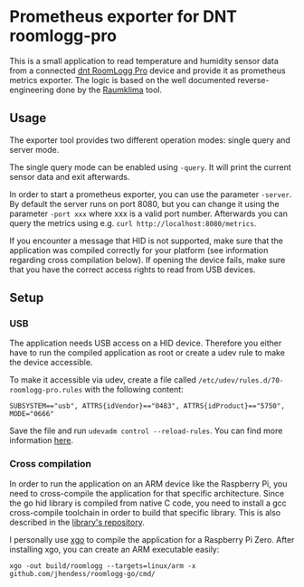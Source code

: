 # Prometheus exporter for DNT roomlogg-pro

This is a small application to read temperature and humidity sensor data from a connected [dnt RoomLogg Pro](https://www.reichelt.com/de/en/roomlogg-pro-room-climate-control-station-dnt-roomlogg-pro-p267987.html) device and provide it as prometheus metrics exporter.
The logic is based on the well documented reverse-engineering done by the [Raumklima](https://github.com/juergen-rocks/raumklima) tool.

## Usage

The exporter tool provides two different operation modes: single query and server mode.

The single query mode can be enabled using `-query`. It will print the current sensor data and exit afterwards.

In order to start a prometheus exporter, you can use the parameter `-server`. By default the server runs on port 8080, but you can change it using the parameter `-port xxx` where xxx is a valid port number. Afterwards you can query the metrics using e.g. `curl http://localhost:8080/metrics`.

If you encounter a message that HID is not supported, make sure that the application was compiled correctly for your platform (see information regarding cross compilation below). If opening the device fails, make sure that you have the correct access rights to read from USB devices.  

## Setup

### USB

The application needs USB access on a HID device. Therefore you either have to run the compiled application as root or create a udev rule to make the device accessible.

To make it accessible via udev, create a file called `/etc/udev/rules.d/70-roomlogg-pro.rules` with the following content:

```
SUBSYSTEM=="usb", ATTRS{idVendor}=="0483", ATTRS{idProduct}=="5750", MODE="0666"
```

Save the file and run `udevadm control --reload-rules`. You can find more information [here](https://askubuntu.com/questions/978552/how-do-i-make-libusb-work-as-non-root).

### Cross compilation

In order to run the application on an ARM device like the Raspberry Pi, you need to cross-compile the application for that specific architecture.
Since the go hid library is compiled from native C code, you need to install a gcc cross-compile toolchain in order to build that specific library. This is also described in the [library's repository](https://github.com/karalabe/hid).

I personally use [xgo](https://github.com/karalabe/xgo) to compile the application for a Raspberry Pi Zero. After installing xgo, you can create an ARM executable easily:

```
xgo -out build/roomlogg --targets=linux/arm -x github.com/jhendess/roomlogg-go/cmd/
```
